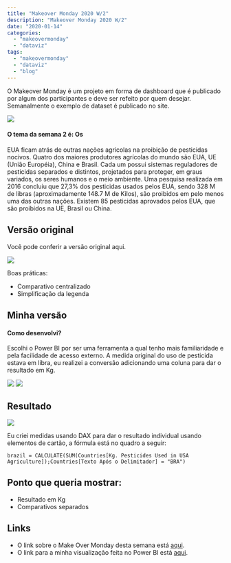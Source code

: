 ```yaml
---
title: "Makeover Monday 2020 W/2"
description: "Makeover Monday 2020 W/2"
date: "2020-01-14"
categories:
  - "makeovermonday"
  - "dataviz"
tags:
  - "makeovermonday"
  - "dataviz"
  - "blog"
---
```

O Makeover Monday é um projeto em forma de dashboard que é publicado por algum dos participantes e deve ser refeito por quem desejar. Semanalmente o exemplo de dataset é publicado no site.

![](https://miro.medium.com/max/641/1*5K4uFM-b4QO7-Ezw_lSHlw.png)

#### O tema da semana 2 é: Os 
EUA ficam atrás de outras nações agrícolas na proibição de pesticidas nocivos. Quatro dos maiores produtores agrícolas do mundo são EUA, UE (União Européia), China e Brasil. Cada um possui sistemas reguladores de pesticidas separados e distintos, projetados para proteger, em graus variados, os seres humanos e o meio ambiente. Uma pesquisa realizada em 2016 concluiu que 27,3% dos pesticidas usados ​​pelos EUA, sendo 328 M de libras (aproximadamente 148.7 M de Kilos), são proibidos em pelo menos uma das outras nações. Existem 85 pesticidas aprovados pelos EUA, que são proibidos na UE, Brasil ou China.

## Versão original

 Você pode conferir a versão original aqui.

![](https://miro.medium.com/max/685/1*pE_EHv6m1C6WTcVd4vOnHQ.png)

 Boas práticas:
- Comparativo centralizado
- Simplificação da legenda

## Minha versão
#### Como desenvolvi?

Escolhi o Power BI por ser uma ferramenta a qual tenho mais familiaridade e pela facilidade de acesso externo. A medida original do uso de pesticida estava em libra, eu realizei a conversão adicionando uma coluna para dar o resultado em Kg.

![](https://miro.medium.com/max/356/1*RgC0bgDYO3A5m077y__nVQ.png)
![](https://miro.medium.com/max/808/1*WvV_G9DdwcxeEODP3xDTrQ.png)

## Resultado

![](https://miro.medium.com/max/863/1*Kd5B_XwmWRczrdroMLENag.png)

Eu criei medidas usando DAX para dar o resultado individual usando elementos de cartão, a fórmula está no quadro a seguir:

```
brazil = CALCULATE(SUM(Countries[Kg. Pesticides Used in USA Agriculture]);Countries[Texto Após o Delimitador] = "BRA")
```

## Ponto que queria mostrar:
  - Resultado em Kg
  - Comparativos separados

## Links
- O link sobre o Make Over Monday desta semana está [aqui](https://data.world/makeovermonday/2020w2).
- O link para a minha visualização feita no Power BI está [aqui](https://app.powerbi.com/view?r=eyJrIjoiMDAzNDk0YzctNTZjZS00ZTM2LTg4NGUtZTkwZTJmYTg3NjUwIiwidCI6ImRjYmYyYTFmLTk1MzItNGQ1Ni1hYzQxLTU2MTVlMzhlNTBiNyJ9).
